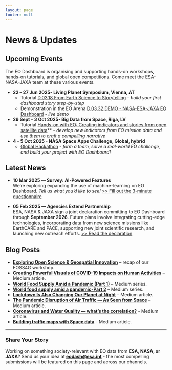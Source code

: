 ```yaml
---
layout: page
footer: null
---
```

# News & Updates

## Upcoming Events

The EO Dashboard is organising and supporting hands-on workshops, hands-on tutorials, and global open competitions. Come meet the ESA-NASA-JAXA team at these various events. 

* **22 – 27 Jun 2025- Living Planet Symposium, Vienna, AT**
  *   Tutorial [D.03.18 From Earth Science to Storytelling](https://lps25.esa.int/programme/programme-session/?id=7A4E4BC9-92EE-41D3-8A3A-62FF63DC914E) -  *build your first dashboard story step-by-step*
  *   Demonstration in the EO Arena [D.03.32 DEMO - NASA-ESA-JAXA EO Dashboard](https://lps25.esa.int/programme/programme-session/?id=7A613D5A-F956-41EF-B520-EE0A71549B47) - *live demo*
* **29 Sept – 3 Oct 2025- Big Data from Space, Riga, LV**
  *   Tutorial [Hands-on with EO: Creating indicators and stories from open satellite data](https://www.bigdatafromspace2025.org/satellite-event-submission)** -  *develop new indicators from EO mission data and use them to craft a compelling narrative*
* **4 – 5 Oct 2025 - NASA Space Apps Challenge, Global, hybrid**
  *   [Global Hackathon](https://www.spaceappschallenge.org) - *form a team, solve a real-world EO challenge, and build your project with EO Dashboard!*

## Latest News

- **10 Mar 2025 — Survey: AI-Powered Features**  
  We’re exploring expanding the use of machine-learning on EO Dashboard. *Tell us what you’d like to see!* 
  [ >> Fill out the 3-minute questionnaire](https://forms.office.com/Pages/ResponsePage.aspx?id=0Kxcmu8r102sXH6-H1T0laW1G4eQe39LnE1OD1qEn2xUODdPSEJUV0pKU1E1NFZXNDFIQUs4T1o1Sy4u)

- **05 Feb 2025 — Agencies Extend Partnership**  
  ESA, NASA & JAXA sign a joint declaration committing to EO Dashboard through **September 2026**. Future plans involve integrating cutting-edge technologies, incorporating data from new science missions like EarthCARE and PACE, supporting new joint  scientific research, and launching new outreach efforts.
  [>> Read the declaration](https://raw.githubusercontent.com/eurodatacube/eodash-assets/refs/heads/main/stories/news/2024Joint%20Declaration_draftA-MM-AA_NS_JAXA.pdf)

## Blog Posts

- **[Exploring Open Science & Geospatial Innovation](https://eo4society.esa.int/2023/07/03/exploring-open-science-and-geospatial-innovation-the-nasa-esa-jaxa-eo-dashboard-workshop-at-foss4g-2023/)** – recap of our FOSS4G workshop.  
- **[Creating Powerful Visuals of COVID-19 Impacts on Human Activities](https://medium.com/euro-data-cube/creating-powerful-visuals-of-covid-19-impacts-on-human-activities-8879fa75121d)** – Medium article.  
- **[World Food Supply Amid a Pandemic (Part 1)](https://medium.com/euro-data-cube/world-food-supply-amid-a-pandemic-3940ef855f07)** – Medium series.
- **[World food supply amid a pandemic-Part 2](https://medium.com/euro-data-cube/world-food-supply-amid-a-pandemic-87215c8edbdc)** – Medium series.
- **[Lockdown Is Also Changing Our Planet at Night](https://medium.com/euro-data-cube/lockdown-is-also-changing-our-planet-at-night-520deffec252)** – Medium article.
- **[The Pandemic Disruption of Air Traffic — As Seen from Space](https://medium.com/euro-data-cube/the-pandemic-disruption-of-air-traffic-as-seen-from-space-6dad64201b9a)** – Medium article.  
- **[Coronavirus and Water Quality — what’s the correlation?](https://medium.com/euro-data-cube/coronavirus-and-water-quality-whats-the-correlation-bf727d343e61)** - Medium article. 
- **[Building traffic maps with Space data](https://medium.com/euro-data-cube/building-traffic-maps-with-space-data-%EF%B8%8F-fd894a847792)** - Medium article.  

---

### Share Your Story

Working on something society-relevant with EO data from **ESA, NASA, or JAXA**? Send us your idea at **<eodash@esa.int>** - the most compelling submissions will be featured on this page and across our channels.



